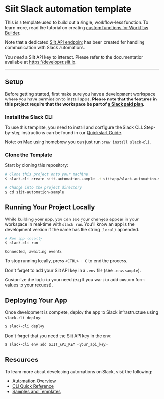 # Siit Slack automation template

This is a template used to build out a single, workflow-less function. To learn
more, read the tutorial on creating
[custom functions for Workflow Builder](https://api.slack.com/tutorials/tracks/wfb-function).

Note that a dedicated [Siit API endpoint](https://developer.siit.io/api-reference/request/creates-a-request-directly-using-slack-informations) has been created for handling communication with Slack automations.

You *need* a Siit API key to interact. Please refer to the documentation available at https://developer.siit.io.

---

## Setup

Before getting started, first make sure you have a development workspace where
you have permission to install apps. **Please note that the features in this
project require that the workspace be part of
[a Slack paid plan](https://slack.com/pricing).**

### Install the Slack CLI

To use this template, you need to install and configure the Slack CLI.
Step-by-step instructions can be found in our
[Quickstart Guide](https://api.slack.com/automation/quickstart).

Note: on Mac using homebrew you can just run `brew install slack-cli`.

### Clone the Template

Start by cloning this repository:

```zsh
# Clone this project onto your machine
$ slack-cli create siit-automation-sample -t siitapp/slack-automation-sample

# Change into the project directory
$ cd siit-automation-sample
```

## Running Your Project Locally

While building your app, you can see your changes appear in your workspace in
real-time with `slack run`. You'll know an app is the development version if the
name has the string `(local)` appended.

```zsh
# Run app locally
$ slack-cli run

Connected, awaiting events
```

To stop running locally, press `<CTRL> + C` to end the process.

Don't forget to add your Siit API key in a `.env` file (see `.env.sample`).

Customize the logic to your need (e.g if you want to add custom form values to your request).

## Deploying Your App

Once development is complete, deploy the app to Slack infrastructure using
`slack-cli deploy`:

```zsh
$ slack-cli deploy
```

Don't forget that you need the Siit API key in the env:
```zsh
$ slack-cli env add SIIT_API_KEY <your_api_key>
```

## Resources

To learn more about developing automations on Slack, visit the following:

- [Automation Overview](https://api.slack.com/automation)
- [CLI Quick Reference](https://api.slack.com/automation/cli/quick-reference)
- [Samples and Templates](https://api.slack.com/automation/samples)
